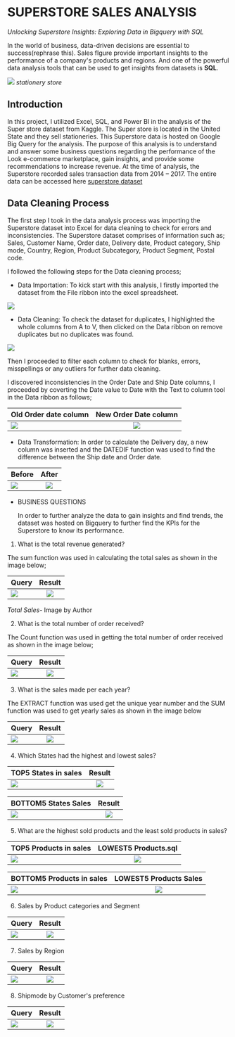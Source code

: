 # SUPERSTORE SALES ANALYSIS

_Unlocking Superstore Insights: Exploring Data in Bigquery with SQL_

In the world of business, data-driven decisions are essential to success(rephrase this). Sales fIgure provide important insights to the performance of a company's products and regions. And one of the powerful data analysis tools that can be used to get insights from datasets is **SQL**.

![](stationerystore.jpeg)
                                        _stationery store_


##  Introduction

In this project, I utilized Excel, SQL, and Power BI in the analysis of the Super store dataset from Kaggle. 
The Super store is located in the United State and they sell stationeries. This Superstore data is hosted on Google Big Query for the analysis. 
The purpose of this analysis is to understand and answer some business questions regarding the performance of the Look e-commerce marketplace, gain insights, and provide some recommendations to increase revenue.
At the time of analysis, the Superstore recorded sales transaction data from 2014 – 2017. The entire data can be accessed here [superstore dataset](https://www.kaggle.com/datasets/ishanshrivastava28/superstore-sales)

## Data Cleaning Process

The first step I took in the data analysis process was importing the Superstore dataset into Excel for data cleaning to check for errors and inconsistencies. The Superstore dataset comprises of information such as; Sales, Customer Name, Order date, Delivery date, Product category, Ship mode, Country, Region, Product Subcategory, Product Segment, Postal code.

I followed the following steps for the Data cleaning process;

- Data Importation: To kick start with this analysis, I firstly imported the dataset from the File ribbon into the excel spreadsheet.

![](DataImport.JPG)

- Data Cleaning:  To check the dataset for duplicates, I highlighted the whole columns from A to V, then clicked on the Data ribbon on remove duplicates but no duplicates was found.

![](Duplicate0.JPG)

Then I proceeded to filter each column to check for blanks, errors, misspellings or any outliers for further data cleaning. 

I discovered inconsistencies in the Order Date and Ship Date columns, I proceeded by coverting the Date value to Date with the Text to column tool in the Data ribbon as follows;

  Old Order date column     				                    |     					New Order Date column
:-------------------------------------------------------|:---------------------------------------------------------:
![](Date1.JPG)						                              |	![](Date2.JPG)


- Data Transformation: In order to calculate the Delivery day, a new column was inserted and the DATEDIF function was used to find the difference between the Ship date and Order date.


 Before                      				                    |     				After
:-------------------------------------------------------|:---------------------------------------------------------:
![](DelDay1.JPG)						                            |	![](DelDay2.JPG)


- BUSINESS QUESTIONS
  
  In order to further analyze the data to gain insights and find trends, the dataset was hosted on Bigquery to further find the KPIs for the Superstore to know its performance.
  
1. What is the total revenue generated?
 
 The sum function was used in calculating the total sales as shown in the image below;



  Query                  				                        |     				Result
:-------------------------------------------------------|:---------------------------------------------------------:
![](Total1.JPG)						                              |	![](Total2.JPG)

 _Total Sales_- Image by Author

2.  What is  the total number of order received?

  The Count function was used in getting the total number of order received as shown in the image below;


Query                  				                          |     				Result
:-------------------------------------------------------|:---------------------------------------------------------:
![](Order1.JPG)						                              |	![](Order2.JPG)



3. What is the sales made per each year?

The EXTRACT function was used get the unique year number and the SUM function was used to get yearly sales as shown in the image below


 Query                  				                        |     				Result
:-------------------------------------------------------|:---------------------------------------------------------:
![](YS1.JPG)						                                |	![](YS2.JPG)



4. Which States had the highest and lowest sales?
 

TOP5 States in sales                   				           |     				Result
:-------------------------------------------------------|:---------------------------------------------------------:
![](SQTOP1.JPG)						                              |	![](SATOP.JPG)


BOTTOM5 States Sales                  				           |     				Result
:-------------------------------------------------------|:---------------------------------------------------------:
![](SQLOW.JPG)						                              |	![](SALOW.JPG)



5. What are the highest sold products and the least sold  products in sales?

TOP5 Products in sales                 				           |     				LOWEST5 Products.sql
:-------------------------------------------------------|:---------------------------------------------------------:
![](PQTOP.JPG)						                              |	![](PATOP.JPG)


BOTTOM5 Products in sales                  				       |     				LOWEST5 Products Sales
:-------------------------------------------------------|:---------------------------------------------------------:
![](PQLOWP.JPG)						                              |	![](PQLOW.JPG)


6. Sales by Product categories and Segment


Query                  				                          |     				Result
:-------------------------------------------------------|:---------------------------------------------------------:
![](prod1.JPG)						                              |	![](prod2.JPG)

   
7. Sales by Region


Query                  				                          |     				Result
:-------------------------------------------------------|:---------------------------------------------------------:
![](reg1.JPG)						                                |	![](reg2.JPG)


8. Shipmode by Customer's preference
   

Query                  				                          |     				Result
:-------------------------------------------------------|:---------------------------------------------------------:
![](ship1.JPG)						                              |	![](ship2.JPG)

